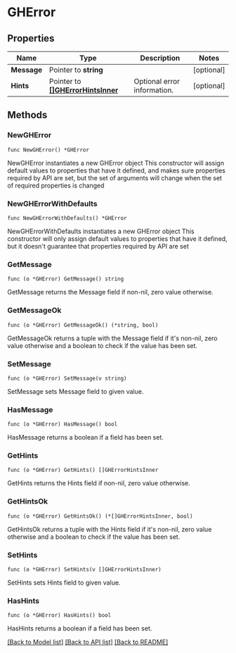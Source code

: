 # GHError

## Properties

Name | Type | Description | Notes
------------ | ------------- | ------------- | -------------
**Message** | Pointer to **string** |  | [optional] 
**Hints** | Pointer to [**[]GHErrorHintsInner**](GHErrorHintsInner.md) | Optional error information. | [optional] 

## Methods

### NewGHError

`func NewGHError() *GHError`

NewGHError instantiates a new GHError object
This constructor will assign default values to properties that have it defined,
and makes sure properties required by API are set, but the set of arguments
will change when the set of required properties is changed

### NewGHErrorWithDefaults

`func NewGHErrorWithDefaults() *GHError`

NewGHErrorWithDefaults instantiates a new GHError object
This constructor will only assign default values to properties that have it defined,
but it doesn't guarantee that properties required by API are set

### GetMessage

`func (o *GHError) GetMessage() string`

GetMessage returns the Message field if non-nil, zero value otherwise.

### GetMessageOk

`func (o *GHError) GetMessageOk() (*string, bool)`

GetMessageOk returns a tuple with the Message field if it's non-nil, zero value otherwise
and a boolean to check if the value has been set.

### SetMessage

`func (o *GHError) SetMessage(v string)`

SetMessage sets Message field to given value.

### HasMessage

`func (o *GHError) HasMessage() bool`

HasMessage returns a boolean if a field has been set.

### GetHints

`func (o *GHError) GetHints() []GHErrorHintsInner`

GetHints returns the Hints field if non-nil, zero value otherwise.

### GetHintsOk

`func (o *GHError) GetHintsOk() (*[]GHErrorHintsInner, bool)`

GetHintsOk returns a tuple with the Hints field if it's non-nil, zero value otherwise
and a boolean to check if the value has been set.

### SetHints

`func (o *GHError) SetHints(v []GHErrorHintsInner)`

SetHints sets Hints field to given value.

### HasHints

`func (o *GHError) HasHints() bool`

HasHints returns a boolean if a field has been set.


[[Back to Model list]](../README.md#documentation-for-models) [[Back to API list]](../README.md#documentation-for-api-endpoints) [[Back to README]](../README.md)


